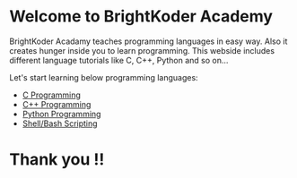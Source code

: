 # Welcome to BrightKoder Academy
  BrightKoder Acadamy teaches programming languages in easy way. Also it creates hunger inside you to learn programming. This webside includes different language tutorials like C, C++, Python and so on...

Let's start learning below programming languages:

* [C Programming](./C_Programming.md)
* [C++ Programming](./C_Programming.md)
* [Python Programming](./C_Programming.md)
* [Shell/Bash Scripting](./C_Programming.md)
 
                              
# Thank you !!
